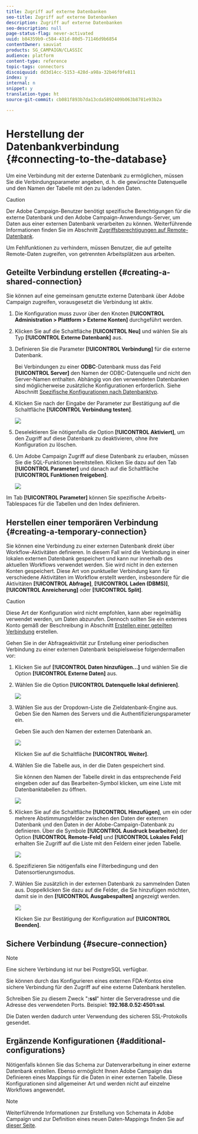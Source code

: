 ```yaml
---
title: Zugriff auf externe Datenbanken
seo-title: Zugriff auf externe Datenbanken
description: Zugriff auf externe Datenbanken
seo-description: null
page-status-flag: never-activated
uuid: b84359b9-c584-431d-80d5-71146d9b6854
contentOwner: sauviat
products: SG_CAMPAIGN/CLASSIC
audience: platform
content-type: reference
topic-tags: connectors
discoiquuid: dd3d14cc-5153-428d-a98a-32b46f0fe811
index: y
internal: n
snippet: y
translation-type: ht
source-git-commit: cb081f893b7da13cda5892409b063b8781e93b2a

---
```



# Herstellung der Datenbankverbindung {#connecting-to-the-database}

Um eine Verbindung mit der externe Datenbank zu ermöglichen, müssen Sie die Verbindungsparameter angeben, d. h. die gewünschte Datenquelle und den Namen der Tabelle mit den zu ladenden Daten.

>[!CAUTION]
>
>Der Adobe Campaign-Benutzer benötigt spezifische Berechtigungen für die externe Datenbank und den Adobe Campaign-Anwendungs-Server, um Daten aus einer externen Datenbank verarbeiten zu können. Weiterführende Informationen finden Sie im Abschnitt [Zugriffsberechtigungen auf Remote-Datenbank](../../platform/using/remote-database-access-rights.md).
>
>Um Fehlfunktionen zu verhindern, müssen Benutzer, die auf geteilte Remote-Daten zugreifen, von getrennten Arbeitsplätzen aus arbeiten.

## Geteilte Verbindung erstellen {#creating-a-shared-connection}

Sie können auf eine gemeinsam genutzte externe Datenbank über Adobe Campaign zugreifen, vorausgesetzt die Verbindung ist aktiv.

1. Die Konfiguration muss zuvor über den Knoten **[!UICONTROL Administration > Plattform > Externe Konten]** durchgeführt werden.
1. Klicken Sie auf die Schaltfläche **[!UICONTROL Neu]** und wählen Sie als Typ **[!UICONTROL Externe Datenbank]** aus.
1. Definieren Sie die Parameter **[!UICONTROL Verbindung]** für die externe Datenbank.

   Bei Verbindungen zu einer **ODBC**-Datenbank muss das Feld **[!UICONTROL Server]** den Namen der ODBC-Datenquelle und nicht den Server-Namen enthalten. Abhängig von den verwendeten Datenbanken sind möglicherweise zusätzliche Konfigurationen erforderlich. Siehe Abschnitt [Spezifische Konfigurationen nach Datenbanktyp](../../platform/using/specific-configuration-database.md).

1. Klicken Sie nach der Eingabe der Parameter zur Bestätigung auf die Schaltfläche **[!UICONTROL Verbindung testen]**.

   ![](assets/wf-external-account-create.png)

1. Deselektieren Sie nötigenfalls die Option **[!UICONTROL Aktiviert]**, um den Zugriff auf diese Datenbank zu deaktivieren, ohne ihre Konfiguration zu löschen.
1. Um Adobe Campaign Zugriff auf diese Datenbank zu erlauben, müssen Sie die SQL-Funktionen bereitstellen. Klicken Sie dazu auf den Tab **[!UICONTROL Parameter]** und danach auf die Schaltfläche **[!UICONTROL Funktionen freigeben]**.

   ![](assets/wf-external-account-functions.png)

Im Tab **[!UICONTROL Parameter]** können Sie spezifische Arbeits-Tablespaces für die Tabellen und den Index definieren.

## Herstellen einer temporären Verbindung {#creating-a-temporary-connection}

Sie können eine Verbindung zu einer externen Datenbank direkt über Workflow-Aktivitäten definieren. In diesem Fall wird die Verbindung in einer lokalen externen Datenbank gespeichert und kann nur innerhalb des aktuellen Workflows verwendet werden. Sie wird nicht in den externen Konten gespeichert. Diese Art von punktueller Verbindung kann für verschiedene Aktivitäten im Workflow erstellt werden, insbesondere für die Aktivitäten **[!UICONTROL Abfrage]**, **[!UICONTROL Laden (DBMS)]**, **[!UICONTROL Anreicherung]** oder **[!UICONTROL Split]**.

>[!CAUTION]
>
>Diese Art der Konfiguration wird nicht empfohlen, kann aber regelmäßig verwendet werden, um Daten abzurufen. Dennoch sollten Sie ein externes Konto gemäß der Beschreibung in Abschnitt [Erstellen einer geteilten Verbindung](#creating-a-shared-connection) erstellen.

Gehen Sie in der Abfrageaktivität zur Erstellung einer periodischen Verbindung zu einer externen Datenbank beispielsweise folgendermaßen vor:

1. Klicken Sie auf **[!UICONTROL Daten hinzufügen...]** und wählen Sie die Option **[!UICONTROL Externe Daten]** aus.
1. Wählen Sie die Option **[!UICONTROL Datenquelle lokal definieren]**.

   ![](assets/wf_add_data_local_external_data.png)

1. Wählen Sie aus der Dropdown-Liste die Zieldatenbank-Engine aus. Geben Sie den Namen des Servers und die Authentifizierungsparameter ein.

   Geben Sie auch den Namen der externen Datenbank an.

   ![](assets/wf_add_data_local_external_data_param.png)

   Klicken Sie auf die Schaltfläche **[!UICONTROL Weiter]**.

1. Wählen Sie die Tabelle aus, in der die Daten gespeichert sind.

   Sie können den Namen der Tabelle direkt in das entsprechende Feld eingeben oder auf das Bearbeiten-Symbol klicken, um eine Liste mit Datenbanktabellen zu öffnen.

   ![](assets/wf_add_data_local_external_data_select_table.png)

1. Klicken Sie auf die Schaltfläche **[!UICONTROL Hinzufügen]**, um ein oder mehrere Abstimmungsfelder zwischen den Daten der externen Datenbank und den Daten in der Adobe-Campaign-Datenbank zu definieren. Über die Symbole **[!UICONTROL Ausdruck bearbeiten]** der Option **[!UICONTROL Remote-Feld]** und **[!UICONTROL Lokales Feld]** erhalten Sie Zugriff auf die Liste mit den Feldern einer jeden Tabelle.

   ![](assets/wf_add_data_local_external_data_join.png)

1. Spezifizieren Sie nötigenfalls eine Filterbedingung und den Datensortierungsmodus.
1. Wählen Sie zusätzlich in der externen Datenbank zu sammelnden Daten aus. Doppelklicken Sie dazu auf die Felder, die Sie hinzufügen möchten, damit sie in den **[!UICONTROL Ausgabespalten]** angezeigt werden.

   ![](assets/wf_add_data_local_external_data_select.png)

   Klicken Sie zur Bestätigung der Konfiguration auf **[!UICONTROL Beenden]**.

## Sichere Verbindung {#secure-connection}

>[!NOTE]
>
>Eine sichere Verbindung ist nur bei PostgreSQL verfügbar.

Sie können durch das Konfigurieren eines externen FDA-Kontos eine sichere Verbindung für den Zugriff auf eine externe Datenbank herstellen.

Schreiben Sie zu diesem Zweck &quot;**:ssl**&quot; hinter die Serveradresse und die Adresse des verwendeten Ports. Beispiel: **192.168.0.52:4501:ssl**.

Die Daten werden dadurch unter Verwendung des sicheren SSL-Protokolls gesendet.

## Ergänzende Konfigurationen {#additional-configurations}

Nötigenfalls können Sie das Schema zur Datenverarbeitung in einer externe Datenbank erstellen. Ebenso ermöglicht Ihnen Adobe Campaign das Definieren eines Mappings für die Daten in einer externen Tabelle. Diese Konfigurationen sind allgemeiner Art und werden nicht auf einzelne Workflows angewendet.

>[!NOTE]
>
>Weiterführende Informationen zur Erstellung von Schemata in Adobe Campaign und zur Definition eines neuen Daten-Mappings finden Sie auf [dieser Seite](../../configuration/using/about-schema-edition.md).